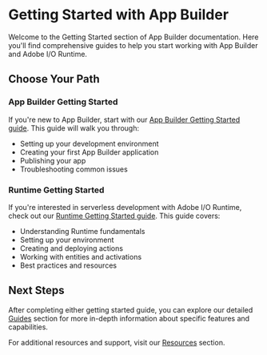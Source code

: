# Getting Started with App Builder

Welcome to the Getting Started section of App Builder documentation. Here you'll find comprehensive guides to help you start working with App Builder and Adobe I/O Runtime.

## Choose Your Path

### App Builder Getting Started
If you're new to App Builder, start with our [App Builder Getting Started guide](app_builder_get_started/app_builder_intro/). This guide will walk you through:
- Setting up your development environment
- Creating your first App Builder application
- Publishing your app
- Troubleshooting common issues

### Runtime Getting Started
If you're interested in serverless development with Adobe I/O Runtime, check out our [Runtime Getting Started guide](runtime_getting_started/). This guide covers:
- Understanding Runtime fundamentals
- Setting up your environment
- Creating and deploying actions
- Working with entities and activations
- Best practices and resources

## Next Steps

After completing either getting started guide, you can explore our detailed [Guides](../guides/) section for more in-depth information about specific features and capabilities.

For additional resources and support, visit our [Resources](../resources/) section. 